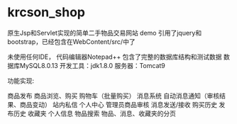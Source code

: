 # krcson_shop
原生Jsp和Servlet实现的简单二手物品交易网站 demo
引用了jquery和bootstrap，已经包含在WebContent/src/中了

未使用任何IDE，
代码编辑器Notepad++
包含了完整的数据库结构和测试数据
数据库MySQL8.0.13
开发工具：jdk1.8.0
服务器：Tomcat9


功能实现:

商品发布
商品浏览、购买
购物车（批量购买）
消息系统
自动消息通知（审核结果、商品变动）
站内私信
个人中心
管理员商品审核
消息发送/接收
购买历史
发布历史
收藏夹
个人信息
物品搜索
物品、消息、收藏夹的分页
